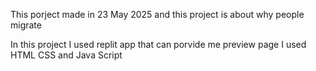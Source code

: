 This porject made in 23 May 2025 and this project is about why people migrate

In this project I used replit app that can porvide me preview page 
I used HTML CSS and Java Script
